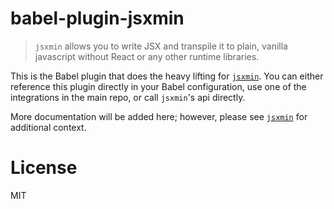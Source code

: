 # babel-plugin-jsxmin
> `jsxmin` allows you to write JSX and transpile it to plain, vanilla javascript without React or any other runtime libraries.

This is the Babel plugin that does the heavy lifting for [`jsxmin`](https://www.npmjs.com/package/jsxmin). You can either reference this plugin directly in your Babel configuration, use one of the integrations in the main repo, or call `jsxmin`'s api directly.

More documentation will be added here; however, please see [`jsxmin`](../../README.md) for additional context.

License
=======
MIT
